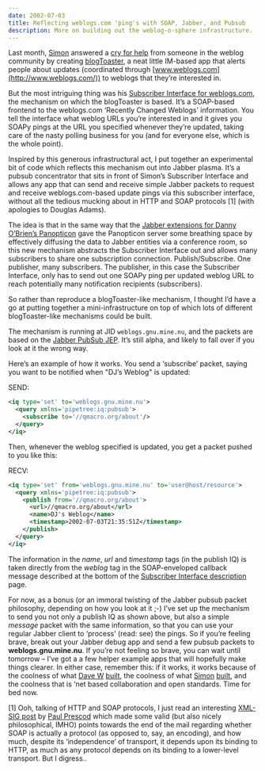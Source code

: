 ```yaml
---
date: 2002-07-03
title: Reflecting weblogs.com 'ping's with SOAP, Jabber, and Pubsub
description: More on building out the weblog-o-sphere infrastructure.
---
```


Last month, [Simon](http://www.pocketsoap.com/weblog/index.html "Simon Fell's weblog") answered a [cry for help](http://www.pocketsoap.com/weblog/2002/06/13.html#a604) from someone in the weblog community by creating [blogToaster](http://www.pocketsoap.com/weblog/2002/06/15.html#a608), a neat little IM-based app that alerts people about updates (coordinated through [www.weblogs.com](http://www.weblogs.com/)) to weblogs that they’re interested in.

But the most intriguing thing was his [Subscriber Interface for weblogs.com](http://www.pocketsoap.com/weblog/stories/2002/02/12/subscriberInterfaceForWeblogscom.html), the mechanism on which the blogToaster is based. It’s a SOAP-based frontend to the weblogs.com ‘Recently Changed Weblogs’ information. You tell the interface what weblog URLs you’re interested in and it gives you SOAPy pings at the URL you specified whenever they’re updated, taking care of the nasty polling business for you (and for everyone else, which is the whole point).

Inspired by this generous infrastructural act, I put together an experimental bit of code which reflects this mechanism out into Jabber plasma. It’s a pubsub concentrator that sits in front of Simon’s Subscriber Interface and allows any app that can send and receive simple Jabber packets to request and receive weblogs.com-based update pings via this subscriber interface, without all the tedious mucking about in HTTP and SOAP protocols [1] (with apologies to Douglas Adams).

The idea is that in the same way that the [Jabber extensions for Danny O’Brien’s Panopticon](/blog/posts/2002/05/15/the-panopticon/) gave the Panopticon server some breathing space by effectively diffusing the data to Jabber entities via a conference room, so this new mechanism abstracts the Subscriber Interface out and allows many subscribers to share one subscription connection. Publish/Subscribe. One publisher, many subscribers. The publisher, in this case the Subscriber Interface, only has to send out one SOAPy ping per updated weblog URL to reach potentially many notification recipients (subscribers).

So rather than reproduce a blogToaster-like mechanism, I thought I’d have a go at putting together a mini-infrastructure on top of which lots of different blogToaster-like mechanisms could be built.

The mechanism is running at JID `weblogs.gnu.mine.nu`, and the packets are based on the [Jabber PubSub JEP](http://www.jabber.org/jeps/jep-0024.html). It’s still alpha, and likely to fall over if you look at it the wrong way.

Here’s an example of how it works. You send a ‘subscribe’ packet, saying you want to be notified when "DJ’s Weblog" is updated:

SEND:

```xml
<iq type='set' to='weblogs.gnu.mine.nu'>
  <query xmlns='pipetree:iq:pubsub'>
    <subscribe to='//qmacro.org/about'/>
  </query>
</iq>
```

Then, whenever the weblog specified is updated, you get a packet pushed to you like this:

RECV:

```xml
<iq type='set' from='weblogs.gnu.mine.nu' to='user@host/resource'>
  <query xmlns='pipetree:iq:pubsub'>
    <publish from='//qmacro.org/about'>
      <url>//qmacro.org/about</url>
      <name>DJ's Weblog</name>
      <timestamp>2002-07-03T21:35:51Z</timestamp>
    </publish>
  </query>
</iq>
```

The information in the *name*, *url* and *timestamp* tags (in the publish IQ) is taken directly from the *weblog* tag in the SOAP-enveloped callback message described at the bottom of the [Subscriber Interface description](http://www.pocketsoap.com/weblog/stories/2002/02/12/subscriberInterfaceForWeblogscom.html) page.

For now, as a bonus (or an immoral twisting of the Jabber pubsub packet philosophy, depending on how you look at it ;-) I’ve set up the mechanism to send you not only a publish IQ as shown above, but also a simple *message* packet with the same information, so that you can use your regular Jabber client to ‘process’ (read: see) the pings. So if you’re feeling brave, break out your Jabber debug app and send a few pubsub packets to **weblogs.gnu.mine.nu**. If you’re not feeling so brave, you can wait until tomorrow – I’ve got a a few helper example apps that will hopefully make things clearer. In either case, remember this: if it works, it works because of the coolness of what [Dave W](http://www.scripting.com/) [built](http://www.weblogs.com/), the coolness of what [Simon](http://www.pocketsoap.com/weblog/index.html "Simon Fell's weblog") [built](http://www.pocketsoap.com/weblog/stories/2002/02/12/subscriberInterfaceForWeblogscom.html), and the coolness that is ‘net based collaboration and open standards. Time for bed now.

[1] Ooh, talking of HTTP and SOAP protocols, I just read an interesting [XML-SIG post](http://mail.python.org/pipermail/xml-sig/2002-February/007183.html) by [Paul Prescod](http://www.prescod.net/) which made some valid (but also nicely philosophical, IMHO) points towards the end of the mail regarding whether SOAP is actually a protocol (as opposed to, say, an encoding), and how much, despite its ‘independence’ of transport, it depends upon its binding to HTTP, as much as any protocol depends on its binding to a lower-level transport. But I digress..
